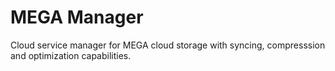 # MEGA Manager
Cloud service manager for MEGA cloud storage with syncing, compresssion and optimization capabilities.
